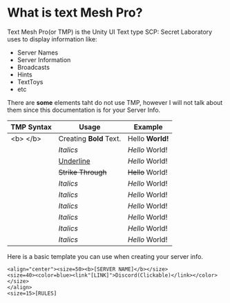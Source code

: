 # What is text Mesh Pro?
Text Mesh Pro(or TMP) is the Unity UI Text type SCP: Secret Laboratory uses to display information like:

- Server Names
- Server Information
- Broadcasts
- Hints
- TextToys
- etc

There are **some** elements taht do not use TMP, however I will not talk about them since this documentation is for your Server Info.

| TMP Syntax | Usage | Example |
| ------------- | ------------- | ------------- |
| \<b> \</b> | Creating **Bold** Text. | Hello <b>World!</b> |
| <i> </i> | *Italics* | <i>Hello</i> World! | 
| <u> </u> | <ins>Underline</ins> | <i>Hello</i> World! | 
| <i> </i> | ~~Strike Through~~ | <s>Hello</s> World! | 
| <i> </i> | *Italics* | <i>Hello</i> World! | 
| <i> </i> | *Italics* | <i>Hello</i> World! | 
| <i> </i> | *Italics* | <i>Hello</i> World! | 
| <i> </i> | *Italics* | <i>Hello</i> World! | 
| <i> </i> | *Italics* | <i>Hello</i> World! | 
| <i> </i> | *Italics* | <i>Hello</i> World! | 


Here is a basic template you can use when creating your server info.
```
<align="center"><size=50><b>[SERVER NAME]</b></size>
<size=40><color=blue><link"[LINK]">Discord(Clickable)</link></color></size>
</align>
<size=15>[RULES]
```
